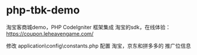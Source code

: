 # php-tbk-demo
淘宝客商城demo，PHP CodeIgniter 框架集成 淘宝的sdk，在线体验：https://coupon.leheavengame.com/


修改 application\config\constants.php 配置 淘宝，京东和拼多多的 推广位信息